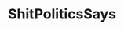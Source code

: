---
title: ShitPoliticsSays
crosslinks:
- politics
- youtubefactsbot
- Shit_SPS_Says
- The_Donald
- worldnews
- LateStageCapitalism
- Physical_Removal
- Drama
- Conservative
- PoliticalHumor
- AgainstHateSubreddits
- Anarchism
- news
- u_imguralbumbot
- MarchAgainstTrump
- killthosewhodisagree
- subredditcancer
- EnoughTrumpSpam
- Shitstatistssay
- neoliberal
---